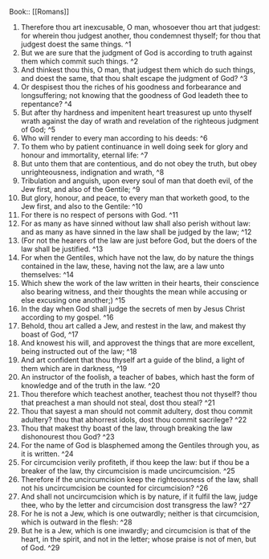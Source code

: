 Book:: [[Romans]]
 1. Therefore thou art inexcusable, O man, whosoever thou art that judgest: for wherein thou judgest another, thou condemnest thyself; for thou that judgest doest the same things. ^1
 2. But we are sure that the judgment of God is according to truth against them which commit such things. ^2
 3. And thinkest thou this, O man, that judgest them which do such things, and doest the same, that thou shalt escape the judgment of God? ^3
 4. Or despisest thou the riches of his goodness and forbearance and longsuffering; not knowing that the goodness of God leadeth thee to repentance? ^4
 5. But after thy hardness and impenitent heart treasurest up unto thyself wrath against the day of wrath and revelation of the righteous judgment of God; ^5
 6. Who will render to every man according to his deeds: ^6
 7. To them who by patient continuance in well doing seek for glory and honour and immortality, eternal life: ^7
 8. But unto them that are contentious, and do not obey the truth, but obey unrighteousness, indignation and wrath, ^8
 9. Tribulation and anguish, upon every soul of man that doeth evil, of the Jew first, and also of the Gentile; ^9
 10. But glory, honour, and peace, to every man that worketh good, to the Jew first, and also to the Gentile: ^10
 11. For there is no respect of persons with God. ^11
 12. For as many as have sinned without law shall also perish without law: and as many as have sinned in the law shall be judged by the law; ^12
 13. (For not the hearers of the law are just before God, but the doers of the law shall be justified. ^13
 14. For when the Gentiles, which have not the law, do by nature the things contained in the law, these, having not the law, are a law unto themselves: ^14
 15. Which shew the work of the law written in their hearts, their conscience also bearing witness, and their thoughts the mean while accusing or else excusing one another;) ^15
 16. In the day when God shall judge the secrets of men by Jesus Christ according to my gospel. ^16
 17. Behold, thou art called a Jew, and restest in the law, and makest thy boast of God, ^17
 18. And knowest his will, and approvest the things that are more excellent, being instructed out of the law; ^18
 19. And art confident that thou thyself art a guide of the blind, a light of them which are in darkness, ^19
 20. An instructor of the foolish, a teacher of babes, which hast the form of knowledge and of the truth in the law. ^20
 21. Thou therefore which teachest another, teachest thou not thyself? thou that preachest a man should not steal, dost thou steal? ^21
 22. Thou that sayest a man should not commit adultery, dost thou commit adultery? thou that abhorrest idols, dost thou commit sacrilege? ^22
 23. Thou that makest thy boast of the law, through breaking the law dishonourest thou God? ^23
 24. For the name of God is blasphemed among the Gentiles through you, as it is written. ^24
 25. For circumcision verily profiteth, if thou keep the law: but if thou be a breaker of the law, thy circumcision is made uncircumcision. ^25
 26. Therefore if the uncircumcision keep the righteousness of the law, shall not his uncircumcision be counted for circumcision? ^26
 27. And shall not uncircumcision which is by nature, if it fulfil the law, judge thee, who by the letter and circumcision dost transgress the law? ^27
 28. For he is not a Jew, which is one outwardly; neither is that circumcision, which is outward in the flesh: ^28
 29. But he is a Jew, which is one inwardly; and circumcision is that of the heart, in the spirit, and not in the letter; whose praise is not of men, but of God. ^29
